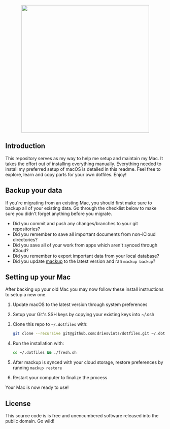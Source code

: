 <div align="center">
  <div>&nbsp;</div>
  <img src="public/dotfiles-logo.png" width="402"/>
</div>

## Introduction

This repository serves as my way to help me setup and maintain my Mac. It takes the effort out of installing everything manually. Everything needed to install my preferred setup of macOS is detailed in this readme. Feel free to explore, learn and copy parts for your own dotfiles. Enjoy!

## Backup your data

If you're migrating from an existing Mac, you should first make sure to backup all of your existing data. Go through the checklist below to make sure you didn't forget anything before you migrate.

- Did you commit and push any changes/branches to your git repositories?
- Did you remember to save all important documents from non-iCloud directories?
- Did you save all of your work from apps which aren't synced through iCloud?
- Did you remember to export important data from your local database?
- Did you update [mackup](https://github.com/lra/mackup) to the latest version and ran `mackup backup`?

## Setting up your Mac

After backing up your old Mac you may now follow these install instructions to setup a new one.

1. Update macOS to the latest version through system preferences

2. Setup your Git's SSH keys by copying your existing keys into ~/.ssh

3. Clone this repo to `~/.dotfiles` with:

    ```zsh
    git clone --recursive git@github.com:driesvints/dotfiles.git ~/.dotfiles
    ```

4. Run the installation with:

    ```zsh
    cd ~/.dotfiles && ./fresh.sh
    ```

5. After mackup is synced with your cloud storage, restore preferences by running `mackup restore`

6. Restart your computer to finalize the process

Your Mac is now ready to use!

## License

This source code is is free and unencumbered software released into the public domain. Go wild!
